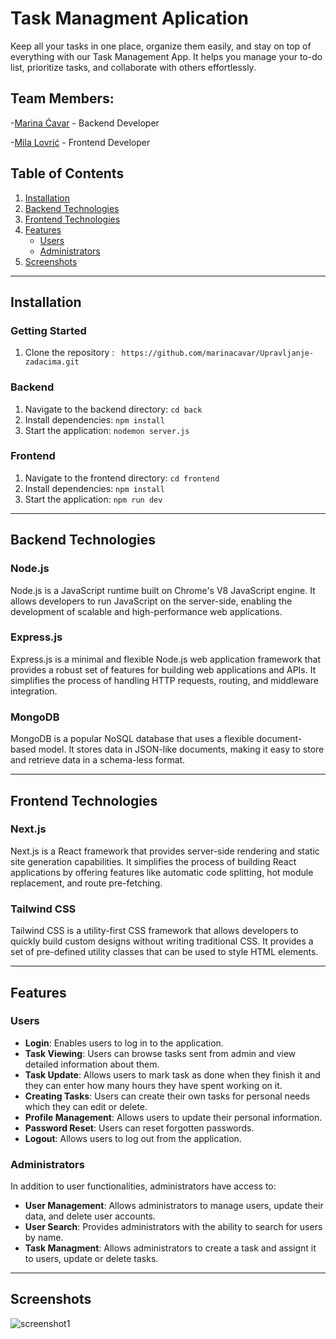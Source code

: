 # Task Managment Aplication

Keep all your tasks in one place, organize them easily, and stay on top of everything with our Task Management App.
It helps you manage your to-do list, prioritize tasks, and collaborate with others effortlessly.

## Team Members:

-[Marina Ćavar](https://github.com/marinacavar) - Backend Developer

-[Mila Lovrić](https://github.com/milalovric) - Frontend Developer

## Table of Contents
1. [Installation](#installation)
2. [Backend Technologies](#backend-technologies)
3. [Frontend Technologies](#frontend-technologies)
4. [Features](#features)
   - [Users](#users)
   - [Administrators](#administrators)
5. [Screenshots](#screenshots)

---

## Installation

### Getting Started
1. Clone the repository : ` https://github.com/marinacavar/Upravljanje-zadacima.git`

### Backend
1. Navigate to the backend directory: `cd back`
2. Install dependencies: `npm install`
3. Start the application: `nodemon server.js`

### Frontend
1. Navigate to the frontend directory: `cd frontend`
2. Install dependencies: `npm install`
3. Start the application: `npm run dev`

---   

## Backend Technologies

### Node.js
Node.js is a JavaScript runtime built on Chrome's V8 JavaScript engine. It allows developers to run JavaScript on the server-side, enabling the development of scalable and high-performance web applications.

### Express.js
Express.js is a minimal and flexible Node.js web application framework that provides a robust set of features for building web applications and APIs. It simplifies the process of handling HTTP requests, routing, and middleware integration.

### MongoDB
MongoDB is a popular NoSQL database that uses a flexible document-based model. It stores data in JSON-like documents, making it easy to store and retrieve data in a schema-less format.


---

## Frontend Technologies

### Next.js
Next.js is a React framework that provides server-side rendering and static site generation capabilities. It simplifies the process of building React applications by offering features like automatic code splitting, hot module replacement, and route pre-fetching.

### Tailwind CSS
Tailwind CSS is a utility-first CSS framework that allows developers to quickly build custom designs without writing traditional CSS. It provides a set of pre-defined utility classes that can be used to style HTML elements.


---

## Features

### Users
- **Login**: Enables users to log in to the application.
- **Task Viewing**: Users can browse tasks sent from admin and view detailed information about them.
- **Task Update**: Allows users to mark task as done when they finish it and they can enter how many hours they have spent working on it.
- **Creating Tasks**:  Users can  create their own tasks for personal needs which they can edit or delete.
- **Profile Management**: Allows users to update their personal information.
- **Password Reset**: Users can reset forgotten passwords.
- **Logout**: Allows users to log out from the application.

### Administrators
In addition to user functionalities, administrators have access to:
- **User Management**: Allows administrators to manage users, update their data, and delete user accounts.
- **User Search**: Provides administrators with the ability to search for users by name.
- **Task Managment**: Allows administrators to create a task and assignt it to users, update or delete tasks.

---

## Screenshots

![screenshot1](https://github.com/marinacavar/Upravljanje-zadacima/assets/97121756/48b98d4e-350f-4896-97b2-ab741291bc6d)

